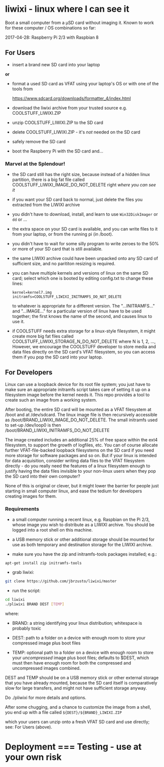 # liwixi - linux where I can see it

Boot a small computer from a μSD card without imaging it.
Known to work for these computer / OS combinations so far:

  2017-04-28:  Raspberry Pi 2/3 with Raspbian 8

## For Users ##

- insert a brand new SD card into your laptop

**or**

- format a used SD card as VFAT using your laptop's OS or with one of the tools from

    https://www.sdcard.org/downloads/formatter_4/index.html

- download the liwixi archive from your trusted source e.g. COOLSTUFF_LIWIXI.ZIP

- unzip COOLSTUFF_LIWIXI.ZIP to the SD card

- delete COOLSTUFF_LIWIXI.ZIP - it's *not* needed on the SD card

- safely remove the SD card

- boot the Raspberry Pi with the SD card and...

### Marvel at the Splendour! ###

 - the SD card still has the right size, because instead of a hidden
   linux partition, there is a big fat file called
   COOLSTUFF_LIWIXI_IMAGE_DO_NOT_DELETE right *where you can see it*

 - if you want your SD card back to normal, just delete the files you
   extracted from the LIWIXI archive

 - you didn't have to download, install, and learn to use `Win32DiskImager` or
   `dd` or ...

 - the extra space on your SD card is available, and you can write files to it
   from your laptop, or from the running pi (in /boot).

 - you didn't have to wait for some silly program to write zeroes to the 50% or more
   of your SD card that is still available.

 - the same LIWIXI archive could have been unpacked onto any SD card of sufficient
   size, and no parititon resizing is required.

 - you can have multiple kernels and versions of linux on the same SD card; select
   which one is booted by editing config.txt to change these lines:
   ```
   kernel=kernel7.img
   initramfs=COOLSTUFF_LIWIXI_INITRAMFS_DO_NOT_DELETE
   ```
   to whatever is appropriate for a different version.  The
   "...INITRAMFS..." and "...IMAGE..."  for a particular version of linux
   have to be used together; the first knows the name of the second,
   and causes linux to use it.

 - if COOLSTUFF needs extra storage for a linux-style filesystem, it
   might create more big fat files called
   COOLSTUFF_LIWIXI_STORAGE_N_DO_NOT_DELETE where N is 1, 2, ...,
   However, we encourage the COOLSTUFF developer to store media and
   data files directly on the SD card's VFAT filesystem, so you can
   access them if you pop the SD card into your laptop.

## For Developers ##

Linux can use a loopback device for its root file system; you just
have to make sure an appropriate initramfs script takes care of
setting it up on a filesystem image before the kernel needs it.
This repo provides a tool to create such an image from a working
system.

After booting, the entire SD card will be mounted as a VFAT filesystem
at /boot and at /dev/sdcard.  The linux image file is then recursively
accessible as /boot/BRAND_LIWIXI_IMAGE_DO_NOT_DELETE.  The small
initramfs used to set-up /dev/loop0 is then
/boot/BRAND_LIWIXI_INITRAMFS_DO_NOT_DELETE

The image created includes an additional 25% of free space within the
ext4 filesystem, to support the growth of logfiles, etc.  You can of
course allocate further VFAT-file-backed loopback filesystems on the
SD card if you need more storage for software packages and so on.  But
if your linux is intended for data acquisition, consider writing data
files to the VFAT filesystem directly - do you really need the
features of a linux filesystem enough to justify having the data files
invisible to your non-linux users when they pop the SD card into their
own computer?

None of this is original or clever, but it might lower the barrier for
people just starting in small computer linux, and ease the tedium for
developers creating images for them.

### Requirements ###

- a small computer running a recent linux, e.g. Raspbian on the Pi 2/3,
  whose image you wish to distribute as a LIWIXI archive.  You should
  be logged into a root shell on this machine.

- a USB memory stick or other additional storage should be mounted for use
  as both temporary and destination storage for the LIWIXI archive.

- make sure you have the zip and initramfs-tools packages installed; e.g.:
```
apt-get install zip initramfs-tools
```
- grab liwixi:
```bash
git clone https://github.com/jbrzusto/liwixi/master
```
- run the script:
```bash
cd liwixi
./pliwixi BRAND DEST [TEMP]
```
where:

   - BRAND: a string identifying your linux distribution; whitespace
     is probably toxic

   - DEST: path to a folder on a device with enough room to store
     your compressed image plus boot files

   - TEMP: optional path to a folder on a device with enough room to
     store your *uncompressed* image plus boot files;
     defaults to $DEST, which must then have enough room for both the
     compressed and uncompressed images combined.

DEST and TEMP should be on a USB memory stick or other external storage that
you have already mounted, because the SD card itself is comparatively slow
for large transfers, and might not have sufficient storage anyway.

Do ./pliwixi for more details and options.

After some chugging, and a chance to customize the image from a shell,
you end up with a file called
`
${DEST}/${BRAND}_LIWIXI.ZIP
`

which your users can unzip onto a fresh VFAT SD card and use directly;
see:  For Users (above).

# Deployment === Testing - use at your own risk #
